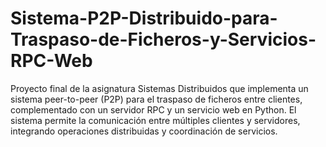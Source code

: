# Sistema-P2P-Distribuido-para-Traspaso-de-Ficheros-y-Servicios-RPC-Web
Proyecto final de la asignatura Sistemas Distribuidos que implementa un sistema peer-to-peer (P2P) para el traspaso de ficheros entre clientes, complementado con un servidor RPC y un servicio web en Python. El sistema permite la comunicación entre múltiples clientes y servidores, integrando operaciones distribuidas y coordinación de servicios.
